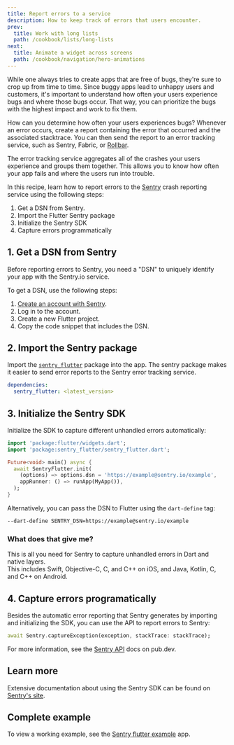 ```yaml
---
title: Report errors to a service
description: How to keep track of errors that users encounter.
prev:
  title: Work with long lists
  path: /cookbook/lists/long-lists
next:
  title: Animate a widget across screens
  path: /cookbook/navigation/hero-animations
---
```


While one always tries to create apps that are free of bugs,
they're sure to crop up from time to time.
Since buggy apps lead to unhappy users and customers,
it's important to understand how often your users
experience bugs and where those bugs occur.
That way, you can prioritize the bugs with the
highest impact and work to fix them.

How can you determine how often your users experiences bugs?
Whenever an error occurs, create a report containing the
error that occurred and the associated stacktrace.
You can then send the report to an error tracking
service, such as Sentry, Fabric, or [Rollbar][].

The error tracking service aggregates all of the crashes your users
experience and groups them together. This allows you to know how often your
app fails and where the users run into trouble.

In this recipe, learn how to report errors to the
[Sentry][] crash reporting service using
the following steps:

  1. Get a DSN from Sentry.
  2. Import the Flutter Sentry package
  3. Initialize the Sentry SDK
  4. Capture errors programmatically

## 1. Get a DSN from Sentry

Before reporting errors to Sentry, you need a "DSN" to uniquely identify
your app with the Sentry.io service.

To get a DSN, use the following steps:

  1. [Create an account with Sentry][].
  2. Log in to the account.
  3. Create a new Flutter project.
  4. Copy the code snippet that includes the DSN.

## 2. Import the Sentry package

Import the [`sentry_flutter`][] package into the app.
The sentry package makes it easier to send
error reports to the Sentry error tracking service.

```yaml
dependencies:
  sentry_flutter: <latest_version>
```

## 3. Initialize the Sentry SDK

Initialize the SDK to capture different unhandled errors automatically:

<!-- skip -->
```dart
import 'package:flutter/widgets.dart';
import 'package:sentry_flutter/sentry_flutter.dart';

Future<void> main() async {
  await SentryFlutter.init(
    (options) => options.dsn = 'https://example@sentry.io/example',
    appRunner: () => runApp(MyApp()),
  );
}
```

Alternatively, you can pass the DSN to Flutter using the `dart-define` tag:

<!-- skip -->
```sh
--dart-define SENTRY_DSN=https://example@sentry.io/example
```

### What does that give me?

This is all you need for Sentry to capture unhandled errors in Dart and native layers.  
This includes Swift, Objective-C, C, and C++ on iOS, and Java, Kotlin, C, and C++ on Android.

## 4. Capture errors programatically

Besides the automatic error reporting that Sentry generates by
importing and initializing the SDK,
you can use the API to report errors to Sentry:

<!-- skip -->
```dart
await Sentry.captureException(exception, stackTrace: stackTrace);
```

For more information, see the [Sentry API][] docs on pub.dev.

## Learn more

Extensive documentation about using the Sentry SDK can be found on [Sentry's site][].

## Complete example

To view a working example,
see the [Sentry flutter example][] app.


[Sentry flutter example]: {{site.github}}/getsentry/sentry-dart/tree/main/flutter/example
[Create an account with Sentry]: https://sentry.io/signup/
[Rollbar]: https://rollbar.com/
[Sentry]: https://sentry.io/welcome/
[`sentry_flutter`]: {{site.pub-pkg}}/sentry_flutter
[Sentry API]: {{site.pub-api}}/sentry_flutter/latest/sentry_flutter/sentry_flutter-library.html
[Sentry's site]: https://docs.sentry.io/platforms/flutter/
